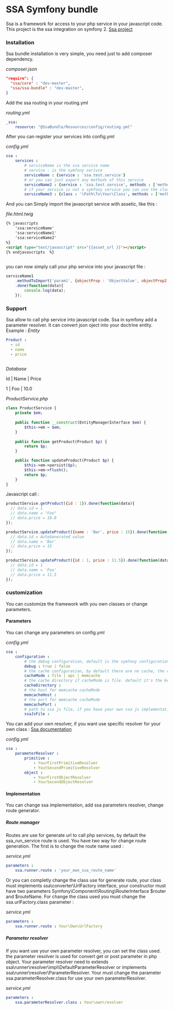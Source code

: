 SSA Symfony bundle
==========

Ssa is a framework for access to your php service in your javascript code. This project is the ssa integration on symfony 2.
[Ssa project](https://github.com/deblockt/ssa)

### Installation

Ssa bundle installation is very simple, you need just to add composer dependency.

*composer.json*
```json
"require": {
  "ssa/core" : "dev-master",
  "ssa/ssa-bundle" : "dev-master",
}
```

Add the ssa routing in your routing.yml

*routing.yml*
```yml
_ssa:
    resource: "@SsaBundle/Resources/config/routing.yml"
```

After you can register your services into config.yml

*config.yml*
```yml
ssa :
    services :
        # serviceName is the ssa service name
        # service : is the symfony serivce
        serviceName : {service : 'ssa.test.service'}
        # or you can just export any methods of this service
        serviceName2 : {service : 'ssa.test.service', methods : ['methodToImport']}
        # if your service is not a symfony service you can use the class attribute
        serviceName3 : {class : '\Path\To\Your\Class', methods : ['methodToImport']}      
```

And you can Simply import the javascript service with assetic, like this :

*file.html.twig*
```html
{% javascripts 
    'ssa:serviceName'
    'ssa:serviceName1'
    'ssa:serviceName2'
%}
<script type="text/javascript" src="{{asset_url }}"></script>
{% endjavascripts  %}
    
```

you can now simply call your php service into your javascript file : 
```javascript
serviceName1
    .methodToImport('param1', {objectProp : 'ObjectValue', objectProp2 : 'ObjectValue2'})
    .done(function(data){
        console.log(data);
    });
```

### Support

Ssa allow to call php service into javascript code.
Ssa in symfony add a parameter resolver. It can convert json oject into your doctrine entity.
Example :
*Entity*
```yml
Product :
  - id
  - name
  - price
  
```

*Database*

Id  | Name  | Price

1   | Foo   | 10.0

*ProductService.php*
```php
class ProductService {
    private $em;
    
    public function __construct(EntityManagerInterface $em) {
        $this->em = $em;
    }
    
    public function getProduct(Product $p) {
        return $p;
    }

    public function updateProduct(Product $p) {
        $this->em->persist($p);
        $this->em->flush();
        return $p;
    }
}

```

Javascript call : 
```javascript
productService.getProduct({id : 1}).done(function(data){
  // data.id = 1
  // data.name = "Foo"
  // data.price = 10.0
});

productService.updateProduct({name : 'Bar', price : 15}).done(function(data){
  // data.id = AutoGenerated value
  // data.name = 'Bar'
  // data.price = 15
});

productService.updateProduct({id : 1, price : 11.5}).done(function(data){
  // data.id = 1
  // data.name = 'Foo'
  // data.price = 11.5
});

```




### customization

You can customize the framework with you own classes or change parameters.

#### Parameters

You can change any parameters on config.yml

*config.yml*
```yml
ssa :
    configuration :
        # the debug configuration, default is the symfony configuration
        debug : true | false
        # the cache configuration, by default there are no cache, the cachemode is not mandatory with symfony
        cacheMode : file | apc | memcache
        # the cache directory if cacheMode is file. default it's the kernel.cache_dir
        cacheDirectory : 
        # the host for memcache cacheMode
        memcacheHost :
        # the port for memcache cacheMode
        memcachePort :
        # path to ssa js file, if you have your own ssa js implementation. Path begin in web directory
        ssaJsFile :

```

You can add your own resolver,  if you want use specific resolver for your own class : [Ssa documentation](https://github.com/deblockt/ssa#add-type-support)

*config.yml*
```yml
ssa :
    parameterResolver :
        primitive :
            - YourFirstPrimitiveResolver
            - YoutSecondPrimitiveResolver
        object :
            - YourFirstObjectResolver
            - YourSecondObjectResolver
```


#### Implementation

You can change ssa implementation, add ssa parameters resolver, change route generator.

##### Route manager

Routes are use for generate url to call php services, by default the ssa_run_service route is used. 
You have two way for change route generation. 
The first is to change the route name used :

*service.yml*
```yml
parameters :
    ssa.runner.route : 'your_own_ssa_route_name'
```

Or you can completly change the class use for generate route, your class must implements ssa\converter\UrlFactory interface, your constructor must have two parameters  Symfony\Component\Routing\RouterInterface $router and  $routeName. For change the class used you must change the ssa.urlFactory.class parameter :

*service.yml*
```yml
parameters :
    ssa.runner.route : Your\Own\UrlFactory
```

##### Parameter resolver

If you want use your own parameter resolver, you can set the class used. the parameter resolver is used for convert get or post parameter in php object.
Your parameter resolver need to extends ssa\runner\resolver\impl\DefaultParameterResolver or implements ssa\runner\resolver\ParameterResolver.
Your must change the parameter ssa.parameterResolver.class for use your own parameterResolver.

*service.yml*
```yml
parameters :
    ssa.parameterResolver.class : Your\own\resolver
```
